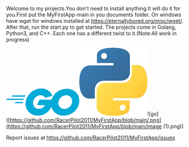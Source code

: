Welcome to my projects.You don't need to install anything.It will do it for you.First put the MyFirstApp-main in you documents folder. On windows have wget for windows installed at https://eternallybored.org/misc/wget/. After that, run the start.py to get started. The projects come in Golang, Python3, and C++. Each one has a different twist to it.(Note:All work in progress)


![go](https://github.com/RacerPilot2011/MyFirstApp/blob/main/download.png)![python](https://github.com/RacerPilot2011/MyFirstApp/blob/main/image.png)![go]([https://github.com/RacerPilot2011/MyFirstApp/blob/main/.png](https://github.com/RacerPilot2011/MyFirstApp/blob/main/image (1).png))

Report issues at https://github.com/RacerPilot2011/MyFirstApp/issues
